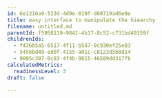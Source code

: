```yaml
---
id: 6e1216a9-533d-4d9e-819f-d60719ad6e9e
title: easy interface to manipulate the hiearchy
filename: untitled.md
parentId: f5958119-9841-4b17-8c52-c731bd49159f
childrenIds:
  - f436b5a5-6517-4f11-b547-0c930ef25e83
  - 5456bd49-ed0f-4155-a01c-c8123d5b0d14
  - 9005c387-0c83-4f4b-9815-46589dd317fb
calculatedMetrics:
  readinessLevel: 3
draft: false

---
```

